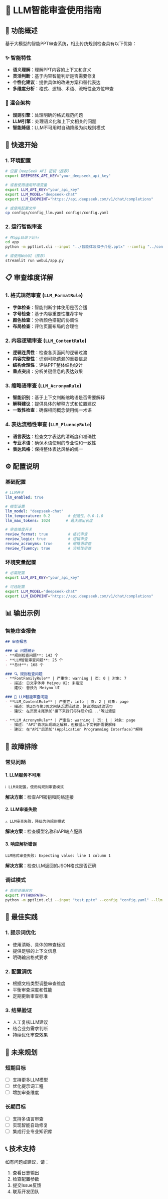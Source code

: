 # 🤖 LLM智能审查使用指南

## 🎯 功能概述

基于大模型的智能PPT审查系统，相比传统规则检查具有以下优势：

### ✨ **智能特性**
- **语义理解**：理解PPT内容的上下文和含义
- **灵活判断**：基于内容智能判断是否需要修复
- **个性化建议**：提供具体的改进方案和替代表达
- **多维度分析**：格式、逻辑、术语、流畅性全方位审查

### 🔄 **混合架构**
- **规则引擎**：处理明确的格式规范问题
- **LLM引擎**：处理语义化和上下文相关的问题
- **智能降级**：LLM不可用时自动降级为纯规则模式

## 🚀 快速开始

### 1. 环境配置
```bash
# 设置 DeepSeek API 密钥（推荐）
export DEEPSEEK_API_KEY="your_deepseek_api_key"

# 或者使用通用环境变量
export LLM_API_KEY="your_api_key"
export LLM_MODEL="deepseek-chat"
export LLM_ENDPOINT="https://api.deepseek.com/v1/chat/completions"

# 或使用配置文件
cp configs/config_llm.yaml configs/config.yaml
```

### 2. 运行智能审查
```bash
# 在app目录下运行
cd app
python -m pptlint.cli --input "../智能体及扣子介绍.pptx" --config "../configs/config.yaml" --output-ppt "../out/智能审查版.pptx"

# 或使用WebUI（推荐）
streamlit run webui/app.py
```

## 📋 审查维度详解

### 1. **格式规范审查** (`LLM_FormatRule`)
- **字体检查**：智能判断字体使用是否合适
- **字号检查**：基于内容重要性推荐字号
- **颜色检查**：分析颜色搭配的协调性
- **布局检查**：评估页面布局的合理性

### 2. **内容逻辑审查** (`LLM_ContentRule`)
- **逻辑连贯性**：检查各页面间的逻辑过渡
- **内容完整性**：识别可能遗漏的重要信息
- **结构合理性**：评估PPT整体结构设计
- **重点突出**：分析关键信息的表达效果

### 3. **缩略语审查** (`LLM_AcronymRule`)
- **智能识别**：基于上下文判断缩略语是否需要解释
- **解释建议**：提供具体的解释方式和位置建议
- **一致性检查**：确保相同概念使用统一术语

### 4. **表达流畅性审查** (`LLM_FluencyRule`)
- **语言表达**：检查文字表达的清晰度和准确性
- **专业术语**：确保术语使用的专业性和一致性
- **表达风格**：保持整体表达风格的统一

## ⚙️ 配置说明

### 基础配置
```yaml
# LLM开关
llm_enabled: true

# 模型设置
llm_model: "deepseek-chat"
llm_temperature: 0.2        # 创造性，0.0-1.0
llm_max_tokens: 1024       # 最大输出长度

# 审查维度开关
review_format: true         # 格式审查
review_logic: true          # 逻辑审查
review_acronyms: true       # 缩略语审查
review_fluency: true        # 流畅性审查
```

### 环境变量配置
```bash
# 必需配置
export LLM_API_KEY="your_api_key"

# 可选配置
export LLM_MODEL="deepseek-chat"
export LLM_ENDPOINT="https://api.deepseek.com/v1/chat/completions"
```

## 📊 输出示例

### 智能审查报告
```markdown
## 审查报告

### 📊 问题统计
- **规则检查问题**: 143 个
- **LLM智能审查问题**: 25 个
- **总计**: 168 个

### 🔍 规则检查问题
- **FontFamilyRule** | 严重性: warning | 页: 0 | 对象: 7
  - 描述: 日文字体非 Meiyou UI: 未指定
  - 建议: 替换为 Meiyou UI

### 🤖 LLM智能审查问题
- **LLM_ContentRule** | 严重性: info | 页: 2 | 对象: page
  - 描述: 第2页与第3页之间缺乏逻辑过渡，建议添加过渡语句
  - 建议: 在页面末尾添加"接下来我们将详细介绍..."等过渡语

- **LLM_AcronymRule** | 严重性: warning | 页: 1 | 对象: page
  - 描述: "API"首次出现缺乏解释，但根据上下文判断需要解释
  - 建议: 在"API"后添加"(Application Programming Interface)"解释
```

## 🔧 故障排除

### 常见问题

#### 1. **LLM服务不可用**
```
ℹ️ LLM未配置，使用纯规则审查模式
```
**解决方案**：检查API密钥和网络连接

#### 2. **LLM审查失败**
```
⚠️ LLM审查失败，降级为纯规则模式
```
**解决方案**：检查模型名称和API端点配置

#### 3. **响应解析错误**
```
LLM格式审查失败: Expecting value: line 1 column 1
```
**解决方案**：检查LLM返回的JSON格式是否正确

### 调试模式
```bash
# 启用详细日志
export PYTHONPATH=.
python -m pptlint.cli --input "test.pptx" --config "config.yaml" --llm on
```

## 🎯 最佳实践

### 1. **提示词优化**
- 使用清晰、具体的审查标准
- 提供足够的上下文信息
- 明确输出格式要求

### 2. **配置调优**
- 根据文档类型调整审查维度
- 平衡审查深度和性能
- 定期更新审查标准

### 3. **结果验证**
- 人工复核LLM建议
- 结合业务需求判断
- 持续优化审查效果

## 🚧 未来规划

### 短期目标
- [ ] 支持更多LLM模型
- [ ] 优化提示词工程
- [ ] 增加审查维度

### 长期目标
- [ ] 支持多语言审查
- [ ] 实现智能自动修复
- [ ] 集成行业专业知识库

## 📞 技术支持

如有问题或建议，请：
1. 查看日志输出
2. 检查配置参数
3. 提交Issue反馈
4. 联系开发团队
